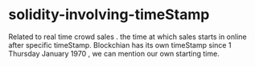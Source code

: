# solidity-involving-timeStamp
Related to real time crowd sales . the time at which sales starts in online after specific timeStamp. Blockchian has its own timeStamp since 1 Thursday January 1970 , we can mention our own starting time.
